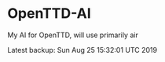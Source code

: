 # OpenTTD-AI
My AI for OpenTTD, will use primarily air

Latest backup: Sun Aug 25 15:32:01 UTC 2019
